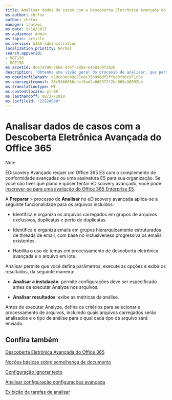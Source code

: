 ```yaml
---
title: Analisar dados de casos com a Descoberta Eletrônica Avançada do Office 365
ms.author: chrfox
author: chrfox
manager: laurawi
ms.date: 9/14/2017
ms.audience: Admin
ms.topic: article
ms.service: o365-administration
localization_priority: Normal
search.appverid:
- MET150
- MOE150
ms.assetid: dce7a700-3b6e-435f-88ba-e4b82c0f2b26
description: 'Obtenha uma visão geral do processo de analisar, que permite que você definir parâmetros, opções de execução e exibir os resultados, no eDiscovery avançadas do Office 365. '
ms.openlocfilehash: d20ce3acb9c21e8c35b098df2ffae3fa6c871c3e
ms.sourcegitcommit: 36c5466056cdef6ad2a8d9372f2bc009a30892bb
ms.translationtype: MT
ms.contentlocale: pt-BR
ms.lasthandoff: 08/27/2018
ms.locfileid: "22524580"
---
```

# <a name="analyze-case-data-with-office-365-advanced-ediscovery"></a>Analisar dados de casos com a Descoberta Eletrônica Avançada do Office 365

> [!NOTE]
> EDiscovery Avançado requer um Office 365 E3 com o complemento de conformidade avançadas ou uma assinatura E5 para sua organização. Se você não tiver que plano e quiser tentar eDiscovery avançado, você pode [inscrever-se para uma avaliação do Office 365 Enterprise E5](https://go.microsoft.com/fwlink/p/?LinkID=698279). 
  
A **Preparar** \> processo de **Analisar** no eDiscovery avançada aplica-se a seguinte funcionalidade para os arquivos incluídos: 
  
- Identifica e organiza os arquivos carregados em grupos de arquivos exclusivos, duplicatas e perto de duplicatas.
    
- Identifica e organiza emails em grupos hierarquicamente estruturados de threads de email, com base no inclusiveness progressiva os emails existentes.
    
- Habilita o uso de temas em processamento de descoberta eletrônica avançada e o arquivo em lote.
    
 Analisar permite que você defina parâmetros, execute as opções e exibir os resultados, da seguinte maneira: 
  
- **Analisar a instalação**: permite configurações deve ser especificado antes de executar Analyze nos arquivos.
    
- **Analisar resultados**: exibe as métricas da análise. 
    
Antes de executar Analyze, defina os critérios para selecionar e processamento de arquivos, incluindo quais arquivos carregados serão analisados e o tipo de análise para o qual cada tipo de arquivo será enviado. 
  
## <a name="see-also"></a>Confira também

[Descoberta Eletrônica Avançada do Office 365](office-365-advanced-ediscovery.md)
  
[Noções básicas sobre semelhança de documento](understand-document-similarity-in-advanced-ediscovery.md)
  
[Configuração Ignorar texto](set-ignore-text-in-advanced-ediscovery.md)
  
[Analisar configuração configurações avançada](set-analyze-advanced-settings-in-advanced-ediscovery.md)
  
[Exibição de tarefas de analisar](view-analyze-results-in-advanced-ediscovery.md)

